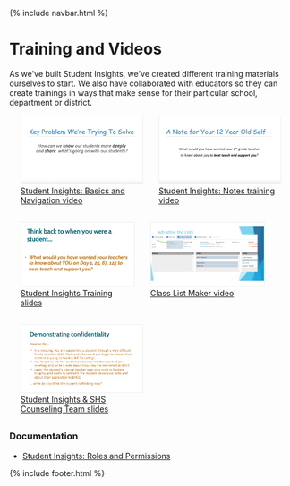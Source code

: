 {% include navbar.html %}

# Training and Videos
As we've built Student Insights, we've created different training materials ourselves to start.  We also have collaborated with educators so they can create trainings in ways that make sense for their particular school, department or district.

<div style="display: flex; margin-left: 20px; margin-right: 20px; margin-bottom: 30px;">
  <a target="_blank" rel="noopener noreferrer" href="https://drive.google.com/file/d/1nsGgK7qIfFbX81B_nRE6ivhnezk1kEhX/view" style="display: block; flex: 1; margin-right: 30px;">
    <img style="border: 1px solid #eee;" src="img/training-first.png" />
    <div>Student Insights: Basics and Navigation video</div>
  </a>
  <a target="_blank" rel="noopener noreferrer" href="https://drive.google.com/drive/folders/1kfjw-mOfdLzgbaDjns-4zqm-FRsFCwyT" style="display: block; flex: 1;">
    <img style="border: 1px solid #eee;" src="img/training-notes.png" />
    <div>Student Insights: Notes training video</div>
  </a>
</div>
<div style="display: flex; margin-left: 20px; margin-right: 20px; margin-bottom: 30px;">
  <a target="_blank" rel="noopener noreferrer" href="https://docs.google.com/presentation/d/1UoLcd7zn2PqFnBSWipS2VKwrCtS1BJ5xEHOCcKQB7bg/view" style="display: block; flex: 1; margin-right: 30px;">
    <img style="border: 1px solid #eee;" src="img/training-slides.png" />
    <div>Student Insights Training slides</div>
  </a>
  <a target="_blank" rel="noopener noreferrer" href="https://drive.google.com/open?id=1Y_BYLTc2-JaLqLOjM742tRc635xgS1eq" style="display: block; flex: 1; margin-right: 30px;">
    <img style="border: 1px solid #eee;" src="img/training-class-lists.png" />
    <div>Class List Maker video</div>
  </a>
</div>

<div style="display: flex; margin-left: 20px; margin-right: 20px; margin-bottom: 30px;">
  <a target="_blank" rel="noopener noreferrer" href="https://drive.google.com/file/d/1wIHDRi1Jbk7kwgMXuAgj416hxHZAQdqR/view" style="display: block; flex: 1;margin-right: 30px;">
    <img style="border: 1px solid #eee;" src="img/training-confidentiality.png" />
    <div>Student Insights & SHS Counseling Team slides</div>
  </a>
  <div style="display: block; flex: 1;"></div>
</div>


### Documentation
- [Student Insights: Roles and Permissions](https://docs.google.com/document/d/1THekg_5gFdm5dIHANJgcoxEajlH4UjL4U0-nYJjI2WY/edit?usp=drive_web&ouid=114364589315833815880)

{% include footer.html %}